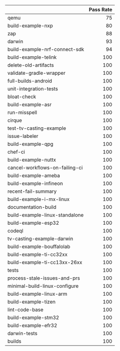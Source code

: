 |                                |   Pass Rate |
|:-------------------------------|------------:|
| qemu                           |          75 |
| build-example-nxp              |          80 |
| zap                            |          88 |
| darwin                         |          93 |
| build-example-nrf-connect-sdk  |          94 |
| build-example-telink           |         100 |
| delete-old-artifacts           |         100 |
| validate-gradle-wrapper        |         100 |
| full-builds-android            |         100 |
| unit-integration-tests         |         100 |
| bloat-check                    |         100 |
| build-example-asr              |         100 |
| run-misspell                   |         100 |
| cirque                         |         100 |
| test-tv-casting-example        |         100 |
| issue-labeler                  |         100 |
| build-example-qpg              |         100 |
| chef-ci                        |         100 |
| build-example-nuttx            |         100 |
| cancel-workflows-on-failing-ci |         100 |
| build-example-ameba            |         100 |
| build-example-infineon         |         100 |
| recent-fail-summary            |         100 |
| build-example-i-mx-linux       |         100 |
| documentation-build            |         100 |
| build-example-linux-standalone |         100 |
| build-example-esp32            |         100 |
| codeql                         |         100 |
| tv-casting-example-darwin      |         100 |
| build-example-bouffalolab      |         100 |
| build-example-ti-cc32xx        |         100 |
| build-example-ti-cc13xx-26xx   |         100 |
| tests                          |         100 |
| process-stale-issues-and-prs   |         100 |
| minimal-build-linux-configure  |         100 |
| build-example-linux-arm        |         100 |
| build-example-tizen            |         100 |
| lint-code-base                 |         100 |
| build-example-stm32            |         100 |
| build-example-efr32            |         100 |
| darwin-tests                   |         100 |
| builds                         |         100 |